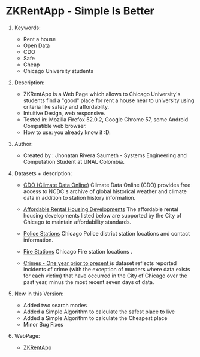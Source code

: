 # ZKRentApp - Simple Is Better
1) Keywords:
    - Rent a house
    - Open Data
    - CDO
    - Safe
    - Cheap 
    - Chicago University students
2) Description:
    - ZKRentApp is a Web Page which allows to Chicago University's students find a "good" place for rent a house near to university using criteria like safety and affordablity.
    - Intuitive Design, web responsive.
    - Tested in:  Mozilla Firefox 52.0.2, Google Chrome 57, some Android Compatible web browser.
    - How to use: you already know it :D.
3) Author: 
    - Created by : Jhonatan Rivera Saumeth - Systems Engineering and Computation Student at UNAL Colombia.
4) Datasets + description:
    - [CDO (Climate Data Online)](https://www.ncdc.noaa.gov/cdo-web/) Climate Data Online (CDO) provides free access to NCDC's archive of global historical weather and climate data in addition to station history information.  <br>
    
    - [Affordable Rental Housing Developments](https://catalog.data.gov/dataset/affordable-rental-housing-developments-ef5c2) The affordable rental housing developments listed below are supported by the City of Chicago to maintain affordability standards.<br>
    
    - [Police Stations](https://catalog.data.gov/dataset/police-stations-3a3a8) Chicago Police district station locations and contact information.<br>

    - [Fire Stations](https://catalog.data.gov/dataset/fire-stations-61d88) Chicago Fire station locations .<br>

    - [Crimes - One year prior to present ](https://catalog.data.gov/dataset/crimes-one-year-prior-to-present-e171f) is dataset reflects reported incidents of crime (with the exception of murders where data exists for each victim) that have occurred in the City of Chicago over the past year, minus the most recent seven days of data. <br>

5) New in this Version:
    - Added two search modes<br>
    - Added a Simple Algorithm to calculate the safest place to live<br>
    - Added a Simple Algorithm to calculate the Cheapest place<br>
    - Minor Bug Fixes<br>
    
6) WebPage: <br>
    - [ZKRentApp](https://jhriverasa.github.io/zk/)

 
